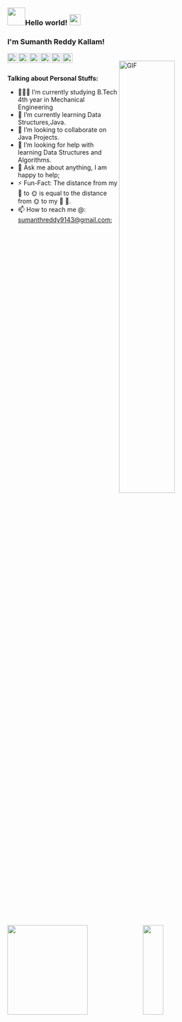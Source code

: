 <!--
### Hi there 👋
**SumanthReddyKallam/SumanthReddyKallam** is a ✨ _special_ ✨ repository because its `README.md` (this file) appears on your GitHub profile.

Here are some ideas to get you started:

- 🔭 I’m currently working on ...
- 🌱 I’m currently learning ...
- 👯 I’m looking to collaborate on ...
- 🤔 I’m looking for help with ...
- 💬 Ask me about ...
- 📫 How to reach me: ...
- 😄 Pronouns: ...
- ⚡ Fun fact: ...
-->


### <img src="https://media1.tenor.com/images/9be16ee212250abbaf952e29f14fcb5e/tenor.gif?itemid=9499717" width="40px"/>Hello world!&nbsp;<img src="https://media.giphy.com/media/101qnIE0eyZIfS/giphy.gif" width="25px">


### I'm Sumanth Reddy Kallam! 


<a href="https://twitter.com/sumanth2207">
  <img align="left" alt="Sumanth Reddy Kallam | Twitter" width="22px" src="https://cdn.jsdelivr.net/npm/simple-icons@v3/icons/twitter.svg" />
</a>
<a href="https://www.linkedin.com/in/sumanthreddykallam/">
  <img align="left" alt="Sumanth Reddy's LinkdeIN" width="22px" src="https://cdn.jsdelivr.net/npm/simple-icons@v3/icons/linkedin.svg" />
</a>
<a href="https://t.me/Sumanthreddykallam">
  <img align="left" alt="Sumanth Reddy's Telegram" width="22px" src="https://cdn.jsdelivr.net/npm/simple-icons@v3/icons/telegram.svg" />  
</a>&nbsp;
  
  
<a href="https://www.hackerearth.com/@sumanthreddyk/">
  <img align="left" alt="Sumanth Reddy's Hackerearth" width="22px" src="https://cdn.jsdelivr.net/npm/simple-icons@3.1.0/icons/hackerearth.svg" />
</a>
<a href="https://leetcode.com/sumanthreddyk/">
  <img align="left" alt="Sumanth Reddy's Leetcode" width="22px" src="https://cdn.jsdelivr.net/npm/simple-icons@v3/icons/leetcode.svg" />
</a>
<a href="https://www.codechef.com/users/sumanthreddyk">
  <img align="left" alt="Sumanth Reddy's Codechef" width="22px" src="https://cdn.jsdelivr.net/npm/simple-icons@v3/icons/codechef.svg" />
</a>  

<br />
<!--
I'm, a Machine Learning Developer🤖 from India, currently, I'm a Technical Skill Trainer on Python & Machine Learning 🙍🏽‍♂️ [@APSSDC](https://github.com/AP-State-Skill-Development-Corporation), Freelancer 👨🏽‍💻 [@Upwork](https://www.upwork.com/), & [@chegg](https://www.chegg.com/). Beside's programming, I enjoy cooking and traveling.
-->
  <img align="right" alt="GIF" src="https://cdn.dribbble.com/users/1201592/screenshots/9078494/media/422a760a51cef7de2fa3db9daf697853.gif" height = "50%" width = "50%"/>
 
<br />

 **Talking about Personal Stuffs:**

- 👨🏽‍💻 I’m currently studying B.Tech 4th year in Mechanical Engineering
- 🌱 I’m currently learning Data Structures,Java.
- 👯 I’m looking to collaborate on Java Projects.
- 🤔 I’m looking for help with learning Data Structures and Algorithms.
- 💬 Ask me about anything, I am happy to help;
- ⚡️ Fun-Fact: The distance from my 🏡 to 🌞 is equal to the distance from 🌞 to my 🏡 🤪.
- 📫 How to reach me @: sumanthreddy9143@gmail.com;

<!--
**Languages and Tools:**  

<code><img height="20" src="https://raw.githubusercontent.com/github/explore/80688e429a7d4ef2fca1e82350fe8e3517d3494d/topics/python/python.png"></code>
<code><img height="20" src="https://raw.githubusercontent.com/github/explore/80688e429a7d4ef2fca1e82350fe8e3517d3494d/topics/markdown/markdown.png"></code>
<code><img height="20" src="https://raw.githubusercontent.com/github/explore/80688e429a7d4ef2fca1e82350fe8e3517d3494d/topics/git/git.png"></code>
<code><img height="20" src="https://raw.githubusercontent.com/github/explore/80688e429a7d4ef2fca1e82350fe8e3517d3494d/topics/html/html.png"></code>
<code><img height="20" src="https://raw.githubusercontent.com/github/explore/80688e429a7d4ef2fca1e82350fe8e3517d3494d/topics/mysql/mysql.png"></code>

<!--
![Anil Kumar's github stats](https://github-readme-stats.vercel.app/api?username=AnilKumarTeegala&show_icons=true&hide_border=true)
![Anil Kumar Teegala](https://github-readme-stats.vercel.app/api/top-langs/?username=AnilKumarTeegala&amp;show_icons=true&amp)
-->

<div>
      <img style="zoom:100%" src=https://github-readme-stats.vercel.app/api?username=SumanthReddyKallam&show_icons=true&theme=prussian height=202, width=60% />
    <img style="zoom:100%" src=https://github-readme-stats.vercel.app/api/top-langs/?username=SumanthReddyKallam&show_icons=true&hide_border=true&theme=dark&hide=CSS,JavaScript height=202 width=30% />
</div>


